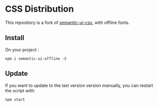 # CSS Distribution

This repository is a fork of [semantic-ui-css](https://www.npmjs.com/package/semantic-ui-css), with offline fonts.

## Install

On your project :

```
npm i semantic-ui-offline -S
```

## Update

If you want to update to the last version version manually, you can restart the script with:

```
npm start
```
